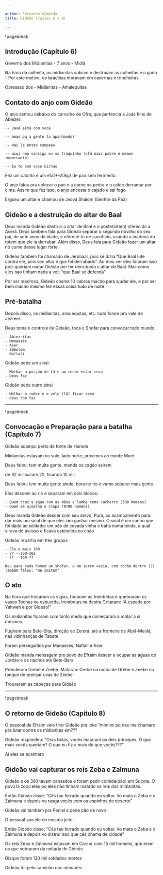 ```yaml
---

author: Fernando Almeida
title: Gideão (Juízes 6 a 8)

---
```

\pagebreak

## Introdução (Capítulo 6)

Governo dos Midianitas
    - 7 anos
    - Midiã

Na hora da colheita, os midianitas subiam e destruiam as colheitas e o gado
    - Por este motivo, os israelitas moravam em cavernas e trincheiras

Opressao dos
    - Midianitas
    - Amalequitas

## Contato do anjo com Gideão

O anjo sentou debaixo do carvalho de Ofra, que pertencia a Joás filho de Abiezer:

    -- Javé está com voce

    -- amas pq a gente ta apanhando?

    -- Vai la entao campeao

    -- uiui nao consigo eu so fraquinho (clã mais pobre e menos importante)

    -- Eu to com voce bichao

Fez um cabrito e um efá(+-20kg) de pao sem fermento.

O anjo falou pra colocar o pao e a carne na pedra e o caldo derramar por cima. Assim que fez isso, o anjo encosta o cajado e sai fogo

Ergueu um altar e chamou de Jeová Shalom (Senhor da Paz)

## Gideão e a destruição do altar de Baal

Deus manda Gideão destruir o altar de Baal e o poste(totem) oferecido a Aserá. Deus também fala para Gideão separar o segundo novilho do seu pai, de sete anos de idade, e oferecê-lo de sacrifício, usando a madeira do totem que ele ia derrubar. Além disso, Deus fala para Gideão fazer um altar no cume desse lugar forte

Gideão também foi chamado de Jerubaal, pois se dizia “Que Baal lute contra ele, pois seu altar é que foi derrubado”. Ao meu ver eles falaram isso pois queriam matar Gideão por ter derrubado o altar de Baal. Mas como eles nao tinham nada a ver, "que Baal se defenda"

Por ser medroso, Gideão chama 10 cabras macho para ajudar ele, e por ser bem macho mesmo fez essas coisa tudo de noite

## Pré-batalha

Depois disso, os midianitas, amalequitas, etc. tudo foram pro vale de Jezreel. 

Deus toma o controle de Gideão, toca o Shofar para convocar todo mundo:

    - Abiezritas
    - Manassés
    - Aser
    - Zebulom
    - Naftali
     
Gideão pede um sinal: 

    - Molhar a porção de lã e ao redor estar seco
    - Deus faz

Gideão pede outro sinal

    - Molhar o redor e o velo (lã) ficar seco
    - Deus tbm faz

---
\pagebreak

## Convocação e Preparação para a batalha (Capítulo 7)

Gideão acampu perto da fonte de Harode

Midianitas estavam no vale, lado norte, próximos ao monte Moré

Deus falou: tem muita gente, manda os cagão sairem

de 32 mil sairam 22, ficando 10 mil.

Deus falou: tem muita gente ainda, bora no rio e vamo separar mais gente.

Eles descem ao rio e separam em dois blocos:

    - Quem traz a água com as mãos e lambe como cachorro (300 homens)
    - Quem se ajoelha e chupa (9700 homens)

Deus manda Gideão descer com seu servo, Purá, ao acampamento para dar mais um sinal de que eles iam ganhar mesmo.
O sinal é um sonho que foi dado ao soldado:
    um pão de cevada vinha e batia numa tenda, a qual virava do avesso e ficava estendida no chão

Gideão repartiu em três grupos

    - Ele e mais 100
    - ?? --300-101
    - ?? --199-??

    Deu para cada homem um shofar, e um jarro vazio, com tocha dentro (?)
    Também falou: "me imitem" 

## O ato

Na hora que trocaram os vigias, tocaram as trombetas e quebraram os vasos
Tochas na esquerda, trombetas na destra
Gritaram: “À espada por Yahweh e por Gideão!”

Os midianitas ficaram com tanto medo que começaram a matar a si mesmos.

Fugiram para Bete-Sita, direção de Zererá, até a fronteira de Abel-Meolá, nas vizinhanças de Tabate

Foram perseguidos por Manassés, Naftali e Aser.

Gideão manda mensagem pro povo de Efraim descer e ocupar as águas do Jordão e os riachos até Bete-Bara

Prenderam Orebe e Zeebe. Mataram Orebe na rocha de Orebe e Zeebe no tanque de prensar uvas de Zeebe

Trouxeram as cabeças para Gideão

---
\pagebreak

## O retorno de Gideão (Capítulo 8)

O pessoal de Efraim veio tirar Gideão pra loke "mimimi pq nao me chamaro pra lutar contra os midianitas em???

Gideão respondeu: "Oras bolas, vocês mataram os dois príncipes. O que mais vocês queriam? O que eu fiz a mais do que vocês???"

Aí eles se acalmaro

## Gideão vai capturar os reis Zeba e Zalmuna

Gideão e os 300 tavam cansados e foram pedir comida(pão) em Sucote. O povo la zoou eles pq eles não tinham matado os reis dos midianitas.

Então Gideão disse: "Cês tao ferrado quando eu voltar. Vo mata o Zeba e o Zalmuna e depois vo rasga vocês com os espinhos do deserto"

Gideão vai também pra Peniel e pede pão de novo

O pessoal zoa ele do mesmo jeito

Então Gideão disse: "Cês tao ferrado quando eu voltar. Vo mata o Zeba e o Zalmuna e depois vo distruí isso que cês chama de cidade"

Os reis Zeba e Zalmuna estavam em Carcor com 15 mil homens, que eram os que sobraram da noitada de Gideão.

Dizque foram 120 mil soldados mortos

Gideão foi pelo caminho dos nômades 












